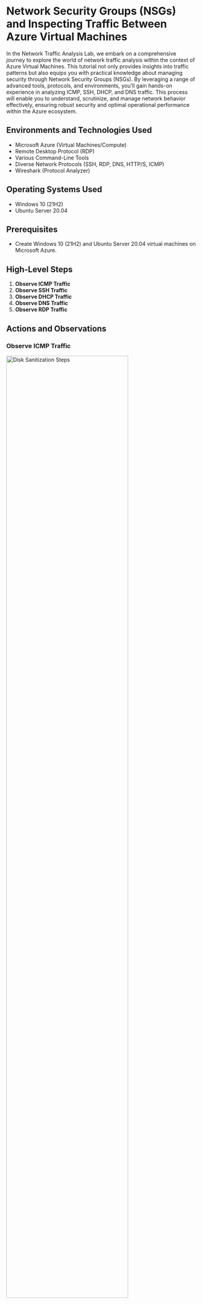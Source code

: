 

<h1>Network Security Groups (NSGs) and Inspecting Traffic Between Azure Virtual Machines</h1>
In the Network Traffic Analysis Lab, we embark on a comprehensive journey to explore the world of network traffic analysis within the context of Azure Virtual Machines. This tutorial not only provides insights into traffic patterns but also equips you with practical knowledge about managing security through Network Security Groups (NSGs). By leveraging a range of advanced tools, protocols, and environments, you'll gain hands-on experience in analyzing ICMP, SSH, DHCP, and DNS traffic. This process will enable you to understand, scrutinize, and manage network behavior effectively, ensuring robust security and optimal operational performance within the Azure ecosystem.





<h2>Environments and Technologies Used</h2>

- Microsoft Azure (Virtual Machines/Compute)
- Remote Desktop Protocol (RDP)
- Various Command-Line Tools
- Diverse Network Protocols (SSH, RDP, DNS, HTTP/S, ICMP)
- Wireshark (Protocol Analyzer)

<h2>Operating Systems Used</h2>

- Windows 10 (21H2)
- Ubuntu Server 20.04

<h2>Prerequisites</h2>

- Create Windows 10 (21H2) and Ubuntu Server 20.04 virtual machines on Microsoft Azure.

<h2>High-Level Steps</h2>

1. **Observe ICMP Traffic**
2. **Observe SSH Traffic**
3. **Observe DHCP Traffic**
4. **Observe DNS Traffic**
5. **Observe RDP Traffic**

<h2>Actions and Observations</h2>

### Observe ICMP Traffic

<p>
<img src="" height="80%" width="80%" alt="Disk Sanitization Steps"/>
</p>

<h3>Step 1: Use Remote Desktop to Connect to Windows 10 VM</h3>
- Launch the Remote Desktop application.
- Enter the public IP address of your Windows 10 VM.
- Click "Connect" and provide your RDP credentials to access the Windows 10 VM.

<h3>Step 2: Install Wireshark Within Windows 10 VM</h3>
- Open a web browser on the Windows 10 VM.
- Visit the official Wireshark website and download the installer.
- Install Wireshark by running the downloaded installer.

<h3>Step 3: Open Wireshark and Filter ICMP Traffic</h3>
- Launch Wireshark from the Start Menu.
- Click on "Capture" and then "Interfaces."
- Select the network interface corresponding to your internet connection.
- Click "Start" to begin capturing traffic.
- In Wireshark's main window, apply a filter for capturing ICMP traffic.

<h3>Step 4: Retrieve Private IP of Ubuntu VM and Ping</h3>
- Log in to your Azure portal and navigate to your Ubuntu VM's overview page.
- Note down the private IP address of the Ubuntu VM.
- Return to the Windows 10 VM's command prompt.
- Ping the Ubuntu VM using its private IP.

<h3>Step 5: Observe Ping Requests and Replies in Wireshark</h3>
- Monitor the Wireshark interface to observe the ping requests and replies.

<h3>Step 6: Perform External Ping to www.google.com</h3>
- Open a new command prompt in the Windows 10 VM.
- Type `ping www.google.com` and press Enter.
- Analyze the corresponding traffic in the Wireshark interface.

<h3>Step 7: Initiate Continuous Ping and Manipulate NSG</h3>
- Open a new command prompt in the Windows 10 VM.
- Type `ping -t <Ubuntu_Private_IP>` and press Enter.
- In the Azure Portal, navigate to your Ubuntu VM's "Networking" section.
- Temporarily disable inbound ICMP traffic for the Ubuntu VM in its NSG settings.
- Monitor the changes in both the command prompt and Wireshark.
- Re-enable inbound ICMP traffic in the NSG settings and observe the restored ping functionality.
- Stop the continuous ping by pressing Ctrl+C in the command prompt.

</p>
<br />

### Observe SSH Traffic

<p>
<img src="https://" height="80%" width="80%" alt="Disk Sanitization Steps"/>
</p>

<h3>Step 1: Filter Wireshark for SSH Traffic</h3>
- Return to Wireshark's main window.
- In the "Display Filter" field, enter `ssh` and press Enter.

<h3>Step 2: Establish SSH Connection</h3>
- Open a new command prompt in the Windows 10 VM.
- Type `ssh <Ubuntu_Private_IP>` and press Enter to initiate the SSH connection.
- Provide the required credentials to establish the connection.

<h3>Step 3: Observe SSH Traffic</h3>
- Observe the packets displayed in Wireshark as you interact with the SSH connection.

<h3>Step 4: Terminate SSH Session</h3>
- In the SSH session, type `exit` and press Enter to terminate the connection.

</p>
<br />

### Observe DHCP Traffic

<p>
<img src="https://" height="80%" width="80%" alt="Disk Sanitization Steps"/>
</p>

<h3>Step 1: Filter Wireshark for DHCP Traffic</h3>
- Return to Wireshark's main window.
- In the "Display Filter" field, enter `dhcp` and press Enter.

<h3>Step 2: Request New IP</h3>
- Open a new command prompt in the Windows 10 VM.
- Type `ipconfig /release` and press Enter.
- Then type `ipconfig /renew` and press Enter to request a new IP.

<h3>Step 3: Observe DHCP Traffic</h3>
- Observe the DHCP-related packets in Wireshark as the IP renewal process takes place.

</p>
<br />

### Observe DNS Traffic

<p>
<img src="https:/" height="80%" width="80%" alt="Disk Sanitization Steps"/>
</p>

<h3>Step 1: Filter Wireshark for DNS Traffic</h3>
- Return to Wireshark's main window.
- In the "Display Filter" field, enter `dns` and press Enter.

<h3>Step 2: Use nslookup</h3>
- Open a new command prompt in the Windows 10 VM.
- Type `nslookup google.com` and press Enter to retrieve Google's IP address.
- Repeat the process with `nslookup disney.com`.

<h3>Step 3: Analyze DNS Traffic</h3>
- Observe the DNS-related packets in Wireshark corresponding to the nslookup commands.

</p>
<br />


